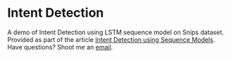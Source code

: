 # Intent Detection

A demo of Intent Detection using LSTM sequence model on Snips dataset.  
Provided as part of the article [Intent Detection using Sequence Models](https://medium.com/holler-developers/intent-detection-using-sequence-models-ddae9cd861ee). <br />
Have questions? Shoot me an [email](https://sites.google.com/view/deepakpandita/contact).
